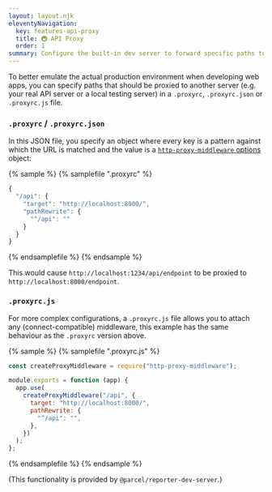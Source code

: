 ```yaml
---
layout: layout.njk
eleventyNavigation:
  key: features-api-proxy
  title: 🚇 API Proxy
  order: 1
summary: Configure the built-in dev server to forward specific paths to another server
---
```


To better emulate the actual production environment when developing web apps, you can specify paths that should be proxied to another server (e.g. your real API server or a local testing server) in a `.proxyrc`, `.proxyrc.json` or `.proxyrc.js` file.

### `.proxyrc` / `.proxyrc.json`

In this JSON file, you specify an object where every key is a pattern against which the URL is matched and the value is a [`http-proxy-middleware` options](https://github.com/chimurai/http-proxy-middleware#options) object:

{% sample %}
{% samplefile ".proxyrc" %}

```js
{
  "/api": {
    "target": "http://localhost:8000/",
    "pathRewrite": {
      "^/api": ""
    }
  }
}

```

{% endsamplefile %}
{% endsample %}

This would cause `http://localhost:1234/api/endpoint` to be proxied to `http://localhost:8000/endpoint`.

### `.proxyrc.js`

For more complex configurations, a `.proxyrc.js` file allows you to attach any (connect-compatible) middleware, this example has the same behaviour as the `.proxyrc` version above.

{% sample %}
{% samplefile ".proxyrc.js" %}

```js
const createProxyMiddleware = require("http-proxy-middleware");

module.exports = function (app) {
  app.use(
    createProxyMiddleware("/api", {
      target: "http://localhost:8000/",
      pathRewrite: {
        "^/api": "",
      },
    })
  );
};
```

{% endsamplefile %}
{% endsample %}

(This functionality is provided by `@parcel/reporter-dev-server`.)
